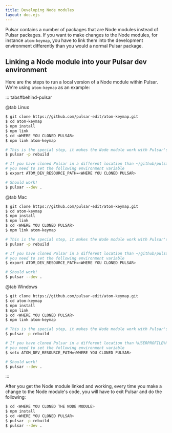 ```yaml
---
title: Developing Node modules
layout: doc.ejs
---
```


Pulsar contains a number of packages that are Node modules instead of Pulsar
packages. If you want to make changes to the Node modules, for instance
`atom-keymap`, you have to link them into the development environment
differently than you would a normal Pulsar package.

## Linking a Node module into your Pulsar dev environment

Here are the steps to run a local version of a Node module within Pulsar. We're
using `atom-keymap` as an example:

::: tabs#behind-pulsar

@tab Linux

```sh
$ git clone https://github.com/pulsar-edit/atom-keymap.git
$ cd atom-keymap
$ npm install
$ npm link
$ cd <WHERE YOU CLONED PULSAR>
$ npm link atom-keymap

# This is the special step, it makes the Node module work with Pulsar's version of Node
$ pulsar -p rebuild

# If you have cloned Pulsar in a different location than ~/github/pulsar
# you need to set the following environment variable
$ export ATOM_DEV_RESOURCE_PATH=<WHERE YOU CLONED PULSAR>

# Should work!
$ pulsar --dev .
```

@tab Mac

```sh
$ git clone https://github.com/pulsar-edit/atom-keymap.git
$ cd atom-keymap
$ npm install
$ npm link
$ cd <WHERE YOU CLONED PULSAR>
$ npm link atom-keymap

# This is the special step, it makes the Node module work with Pulsar's version of Node
$ pulsar -p rebuild

# If you have cloned Pulsar in a different location than ~/github/pulsar
# you need to set the following environment variable
$ export ATOM_DEV_RESOURCE_PATH=<WHERE YOU CLONED PULSAR>

# Should work!
$ pulsar --dev .
```

@tab Windows

```sh
$ git clone https://github.com/pulsar-edit/atom-keymap.git
$ cd atom-keymap
$ npm install
$ npm link
$ cd <WHERE YOU CLONED PULSAR>
$ npm link atom-keymap

# This is the special step, it makes the Node module work with Pulsar's version of Node
$ pulsar -p rebuild

# If you have cloned Pulsar in a different location than %USERPROFILE%\github\pulsar
# you need to set the following environment variable
$ setx ATOM_DEV_RESOURCE_PATH=<WHERE YOU CLONED PULSAR>

# Should work!
$ pulsar --dev .
```

:::

After you get the Node module linked and working, every time you make a change
to the Node module's code, you will have to exit Pulsar and do the following:

```sh
$ cd <WHERE YOU CLONED THE NODE MODULE>
$ npm install
$ cd <WHERE YOU CLONED PULSAR>
$ pulsar -p rebuild
$ pulsar --dev .
```
